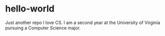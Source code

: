 # hello-world
Just another repo
I love CS. I am a second year at the University of Virginia pursuing a Computer Science major.
